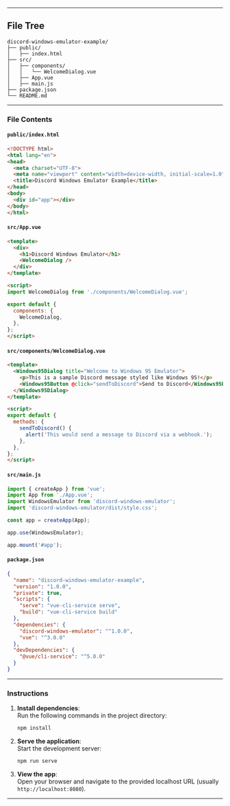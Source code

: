 
---

## File Tree  

```
discord-windows-emulator-example/
├── public/
│   ├── index.html
├── src/
│   ├── components/
│   │   └── WelcomeDialog.vue
│   ├── App.vue
│   ├── main.js
├── package.json
└── README.md
```

---

### File Contents  

#### `public/index.html`  

```html
<!DOCTYPE html>
<html lang="en">
<head>
  <meta charset="UTF-8">
  <meta name="viewport" content="width=device-width, initial-scale=1.0">
  <title>Discord Windows Emulator Example</title>
</head>
<body>
  <div id="app"></div>
</body>
</html>
```

#### `src/App.vue`  

```html
<template>
  <div>
    <h1>Discord Windows Emulator</h1>
    <WelcomeDialog />
  </div>
</template>

<script>
import WelcomeDialog from './components/WelcomeDialog.vue';

export default {
  components: {
    WelcomeDialog,
  },
};
</script>
```

#### `src/components/WelcomeDialog.vue`  

```html
<template>
  <Windows95Dialog title="Welcome to Windows 95 Emulator">
    <p>This is a sample Discord message styled like Windows 95!</p>
    <Windows95Button @click="sendToDiscord">Send to Discord</Windows95Button>
  </Windows95Dialog>
</template>

<script>
export default {
  methods: {
    sendToDiscord() {
      alert('This would send a message to Discord via a webhook.');
    },
  },
};
</script>
```

#### `src/main.js`  

```javascript
import { createApp } from 'vue';
import App from './App.vue';
import WindowsEmulator from 'discord-windows-emulator';
import 'discord-windows-emulator/dist/style.css';

const app = createApp(App);

app.use(WindowsEmulator);

app.mount('#app');
```

#### `package.json`  

```json
{
  "name": "discord-windows-emulator-example",
  "version": "1.0.0",
  "private": true,
  "scripts": {
    "serve": "vue-cli-service serve",
    "build": "vue-cli-service build"
  },
  "dependencies": {
    "discord-windows-emulator": "^1.0.0",
    "vue": "^3.0.0"
  },
  "devDependencies": {
    "@vue/cli-service": "^5.0.0"
  }
}
```

---

### Instructions  

1. **Install dependencies**:  
   Run the following commands in the project directory:  
   ```bash
   npm install
   ```

2. **Serve the application**:  
   Start the development server:  
   ```bash
   npm run serve
   ```

3. **View the app**:  
   Open your browser and navigate to the provided localhost URL (usually `http://localhost:8080`).  

---

